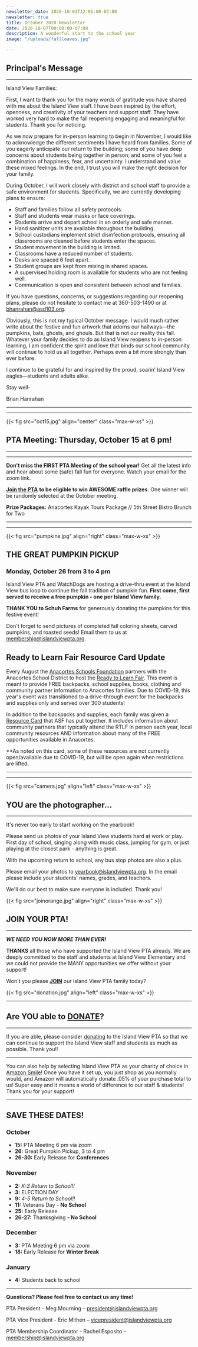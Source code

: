 ```yaml
---
newsletter_date: 2020-10-01T12:01:00-07:00
newsletter: true
title: October 2020 Newsletter
date: 2020-10-07T00:00:00-07:00
description: A wonderful start to the school year
image: "/uploads/fallleaves.jpg"

---
```

## Principal's Message

***

Island View Families:

First, I want to thank you for the many words of gratitude you have shared with me about the Island View staff. I have been inspired by the effort, openness, and creativity of your teachers and support staff. They have worked very hard to make the fall reopening engaging and meaningful for students. Thank you for noticing.

As we now prepare for in-person learning to begin in November, I would like to acknowledge the different sentiments I have heard from families. Some of you eagerly anticipate our return to the building; some of you have deep concerns about students being together in person; and some of you feel a combination of happiness, fear, and uncertainty. I understand and value these mixed feelings. In the end, I trust you will make the right decision for your family.

During October, I will work closely with district and school staff to provide a safe environment for students. Specifically, we are currently developing plans to ensure:

* Staff and families follow all safety protocols.
* Staff and students wear masks or face coverings.
* Students arrive and depart school in an orderly and safe manner.
* Hand sanitizer units are available throughout the building.
* School custodians implement strict disinfection protocols, ensuring all classrooms are cleaned before students enter the spaces.
* Student movement in the building is limited.
* Classrooms have a reduced number of students.
* Desks are spaced 6 feet apart.
* Student groups are kept from mixing in shared spaces.
* A supervised holding room is available for students who are not feeling well.
* Communication is open and consistent between school and families.

If you have questions, concerns, or suggestions regarding our reopening plans, please do not hesitate to contact me at 360-503-1490 or at [bhanrahan@asd103.org](mailto:bhanrahan@asd103.org).

Obviously, this is not my typical October message. I would much rather write about the festive and fun artwork that adorns our hallways—the pumpkins, bats, ghosts, and ghouls. But that is not our reality this fall. Whatever your family decides to do as Island View reopens to in-person learning, I am confident the spirit and love that binds our school community will continue to hold us all together. Perhaps even a bit more strongly than ever before.

I continue to be grateful for and inspired by the proud, soarin’ Island View eagles—students and adults alike.

Stay well-

Brian Hanrahan

***

***

{{< fig src="oct15.jpg" align="center" class="max-w-xs" >}}

## PTA Meeting: Thursday, October 15 at 6 pm!

***

***

**Don't miss the FIRST PTA Meeting of the school year!** Get all the latest info and hear about some (safe) fall fun for everyone.  Watch your email for the zoom link.

[**Join the PTA**](https://www.islandviewpta.org/membership) **to be eligible to win AWESOME raffle prizes**. One winner will be randomly selected at the October meeting.

**Prize Packages:** Anacortes Kayak Tours Package // 5th Street Bistro Brunch for Two

***

***

{{< fig src="pumpkins.jpg" align="right" class="max-w-xs" >}}

## THE GREAT PUMPKIN PICKUP

### Monday, October 26 from 3 to 4 pm

Island View PTA and WatchDogs are hosting a drive-thru event at the Island View bus loop to continue the fall tradition of pumpkin fun. **First come, first served to receive a free pumpkin - one per Island View family.**

**THANK YOU to Schuh Farms** for generously donating the pumpkins for this festive event!

Don't forget to send pictures of completed fall coloring sheets, carved pumpkins, and roasted seeds! Email them to us at [membership@islandviewpta.org](membership@islandviewpta.org).

## Ready to Learn Fair Resource Card Update

Every August the [Anacortes Schools Foundation](https://asfkids.org/) partners with the Anacortes School District to host the [Ready to Learn Fair](https://asfkids.org/events/ready-to-learn-fair.html). This event is meant to provide FREE backpacks, school supplies, books, clothing and community partner information to Anacortes families. Due to COVID-19, this year's event was transitioned to a drive-through event for the backpacks and supplies only and served over 300 students!

In addition to the backpacks and supplies, each family was given a [Resource Card](https://www.facebook.com/asfkids/photos/pcb.963986520694576/963981304028431/) that ASF has put together. It includes information about community partners that typically attend the RTLF in person each year, local community resources AND information about many of the FREE opportunities available in Anacortes.

\**As noted on this card, some of these resources are not currently open/available due to COVID-19, but will be open again when restrictions are lifted.

***

***

{{< fig src="camera.jpg" align="left" class="max-w-xs" >}}

## YOU are the photographer...

***

It's never too early to start working on the yearbook!

Please send us photos of your Island View students hard at work or play. First day of school, singing along with music class, jumping for gym, or just playing at the closest park - anything is great.

With the upcoming return to school, any bus stop photos are also a plus.

Please email your photos to [yearbook@islandviewpta.org](mailto:yearbook@islandviewpta.org). In the email please include your students' names, grades, and teachers.

We'll do our best to make sure everyone is included. Thank you!

{{< fig src="joinorange.jpg" align="right" class="max-w-xs" >}}

## JOIN YOUR PTA!

***

**_WE NEED YOU NOW MORE THAN EVER!_**

**THANKS** all those who have supported the Island View PTA already. We are deeply committed to the staff and students at Island View Elementary and we could not provide the MANY opportunities we offer without your support!

Won't you please [**JOIN**](https://www.islandviewpta.org/membership) our Island View PTA family today?

{{< fig src="donation.jpg" align="left" class="max-w-xs" >}}

***

## Are YOU able to [**DONATE**](https://www.islandviewpta.org/donate)?

***

If you are able, please consider [donating](https://www.islandviewpta.org/donate) to the Island View PTA so that we can continue to support the Island View staff and students as much as possible. Thank you!!

***

You can also help by selecting Island View PTA as your charity of choice in [Amazon Smile](https://smile.amazon.com "Amazon Smile")! Once you have it set up, you just shop as you normally would, and Amazon will automatically donate .05% of your purchase total to us! Super easy and it means a world of difference to our staff & students! Thank you for your support!

***

## SAVE THESE DATES!

### October

* **15:** PTA Meeting 6 pm via zoom
* **26:** Great Pumpkin Pickup, 3 to 4 pm
* **26-30:** Early Release for **Conferences**

### November

* **2:** _K-3 Return to School!!_
* **3:** ELECTION DAY
* **9:** _4-5 Return to School!!_
* **11:** Veterans Day - **No School**
* **25:** Early Release
* **26-27:** Thanksgiving **- No School**

### December

* **3:** PTA Meeting 6 pm via zoom
* **18:** Early Release for **Winter Break**

### January

* **4:** Students back to school

***

**Questions? Please feel free to contact us any time!**

PTA President - Meg Mourning – [president@islandviewpta.org](mailto:president@islandviewpta.org)

PTA Vice President - Eric Mithen – [vicepresident@islandviewpta.org](mailto:vicepresident@islandviewpta.org)

PTA Membership Coordinator - Rachel Esposito – [membership@islandviewpta.org](mailto:membership@islandviewpta.org)